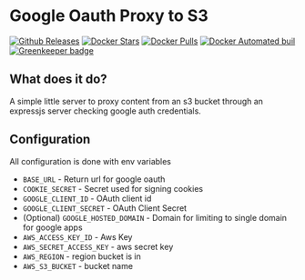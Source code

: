 Google Oauth Proxy to S3
=========================

[![Github Releases](https://img.shields.io/github/downloads/halkeye/proxy-s3-google-oauth/latest/total.svg)](https://github.com/halkeye/proxy-s3-google-oauth/releases)
[![Docker Stars](https://img.shields.io/docker/stars/halkeye/proxy-s3-google-oauth.svg)](https://hub.docker.com/r/halkeye/proxy-s3-google-oauth/)
[![Docker Pulls](https://img.shields.io/docker/pulls/halkeye/proxy-s3-google-oauth.svg)](https://hub.docker.com/r/halkeye/proxy-s3-google-oauth/)
[![Docker Automated buil](https://img.shields.io/docker/automated/halkeye/proxy-s3-google-oauth.svg)](https://hub.docker.com/r/halkeye/proxy-s3-google-oauth/) [![Greenkeeper badge](https://badges.greenkeeper.io/halkeye/proxy-s3-google-oauth.svg)](https://greenkeeper.io/)

## What does it do?

A simple little server to proxy content from an s3 bucket through an expressjs server checking google auth credentials.

## Configuration

All configuration is done with env variables

* `BASE_URL` - Return url for google oauth
* `COOKIE_SECRET` - Secret used for signing cookies
* `GOOGLE_CLIENT_ID` - OAuth client id
* `GOOGLE_CLIENT_SECRET` - OAuth Client Secret
* (Optional) `GOOGLE_HOSTED_DOMAIN` - Domain for limiting to single domain for google apps
* `AWS_ACCESS_KEY_ID` - Aws Key
* `AWS_SECRET_ACCESS_KEY` - aws secret key
* `AWS_REGION` - region bucket is in
* `AWS_S3_BUCKET` - bucket name

